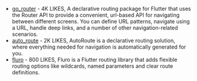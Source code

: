 - [go_router](https://pub.dev/packages/go_router) - 4K LIKES, A declarative routing package for Flutter that uses the Router API to provide a convenient, url-based API for navigating between different screens. You can define URL patterns, navigate using a URL, handle deep links, and a number of other navigation-related scenarios.
- [auto_route](https://pub.dev/packages/auto_route) - 2K LIKES, AutoRoute is a declarative routing solution, where everything needed for navigation is automatically generated for you.
- [fluro](https://github.com/lukepighetti/fluro) - 800 LIKES, Fluro is a Flutter routing library that adds flexible routing options like wildcards, named parameters and clear route definitions.
